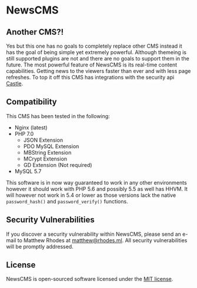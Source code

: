 # NewsCMS

## Another CMS?!

Yes but this one has no goals to completely replace other CMS instead it has the goal of being simple yet extremely powerful. Although themeing is still supported plugins are not and there are no goals to support them in the future. The most powerful feature of NewsCMS is its real-time content capabilities. Getting news to the viewers faster than ever and with less page refreshes.
To top it off this CMS has integrations with the security api [Castle](https://castle.io).

## Compatibility

This CMS has been tested in the following:

- Nginx (latest)
- PHP 7.0
    - JSON Extension
    - PDO MySQL Extension
    - MBString Extension
    - MCrypt Extension
    - GD Extension (Not required)
- MySQL 5.7

This software is in now way guaranteed to work in any other environments however it should work with PHP 5.6 and possibly 5.5 as well has HHVM. It will however not work in 5.4 or lower as those versions lack the native `password_hash()` and `password_verify()` functions.

## Security Vulnerabilities

If you discover a security vulnerability within NewsCMS, please send an e-mail to Matthew Rhodes at [matthew@rhodes.ml](mailto:matthew@rhodes.ml). All security vulnerabilities will be promptly addressed.

## License

NewsCMS is open-sourced software licensed under the [MIT license](http://opensource.org/licenses/MIT).
